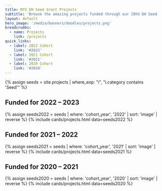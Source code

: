 ```yaml
---
title: NYU DH Seed Grant Projects
subtitle: 'Browse the amazing projects funded through our [NYU DH Seed Grant Program](/funding/seed-grants) by cohort year.'
layout: default
hero_image: '/media/banners/doodles/projects.png'
breadcrumbs:
  - name: Projects
    link: /projects
quick_links:
  - label: 2022 Cohort
    link: '#2022'
  - label: 2021 Cohort
    link: '#2021'
  - label: 2020 Cohort
    link: '#2020'
---
```

{% assign seeds = site.projects | where_exp: "i", "i.category contains 'Seed'" %}


<h2 id="2022">Funded for 2022 – 2023</h2>
{% assign seeds2022 = seeds | where: 'cohort_year', '2022' | sort: 'image' | reverse %}
{% include cards/projects.html data=seeds2022 %}

<h2 id="2021">Funded for 2021 – 2022</h2>
{% assign seeds2021 = seeds | where: 'cohort_year', '2021' | sort: 'image' | reverse %}
{% include cards/projects.html data=seeds2021 %}

<h2 id="2020">Funded for 2020 – 2021</h2>
{% assign seeds2020 = seeds | where: 'cohort_year', '2020' | sort: 'image' | reverse %}
{% include cards/projects.html data=seeds2020 %}
